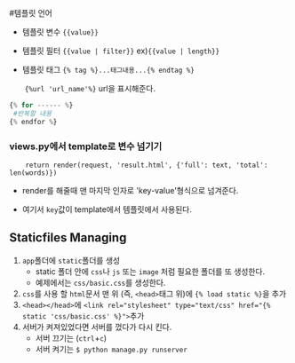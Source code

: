 #템플릿 언어

- 템플릿 변수 `{{value}}`

- 템플릿 필터 `{{value | filter}}`  ex)`{{value | length}}`

- 템플릿 태그 `{% tag %}...태그내용...{% endtag %}`

  ​		   `{%url 'url_name'%}`  url을 표시해준다.

```python
{% for ------ %}
 #반복할 내용
{% endfor %}
```

### views.py에서 template로 변수 넘기기

`    return render(request, 'result.html', {'full': text, 'total': len(words)})`

- render를 해줄때 맨 마지막 인자로 'key-value'형식으로 넘겨준다.

- 여기서 `key`값이 template에서 템플릿에서 사용된다.


## Staticfiles Managing

1. `app`폴더에 `static`폴더를 생성
   - static 폴더 안에 `css`나 `js` 또는 `image` 처럼 필요한 폴더를 또 생성한다.
   - 예제에서는 `css/basic.css`를 생성한다.
2. `css`를 사용 할 `html`문서 맨 위 (즉, `<head>`태그 위)에 `{% load static %}`을 추가
3. `<head></head>`에 `<link rel="stylesheet" type="text/css" href="{% static 'css/basic.css' %}">`추가
4. 서버가 켜져있었다면 서버를 껐다가 다시 킨다.
   - 서버 끄기는 (`ctrl`+`c`)
   - 서버 켜기는 `$ python manage.py runserver`